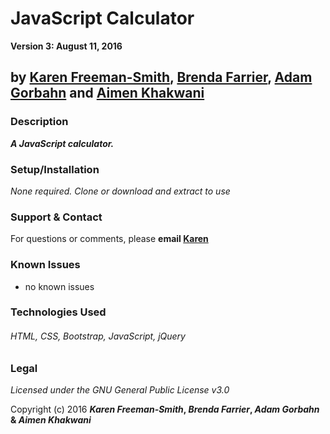 # JavaScript Calculator

__Version 3: August 11, 2016__
## by [Karen Freeman-Smith](http://karenfreemansmith.github.io), [Brenda Farrier](https://github.com/brendapdx), [Adam Gorbahn](https://github.com/Pyrrus) and [Aimen Khakwani](http://aimenkhakwani.github.io)

### Description
__*A JavaScript calculator.*__


### Setup/Installation
*None required. Clone or download and extract to use*

### Support & Contact
For questions or comments, please __email [Karen](karenfreemansmith@gmail.com)__

### Known Issues
* no known issues

### Technologies Used
###### HTML, CSS, Bootstrap, JavaScript, jQuery

### Legal
*Licensed under the GNU General Public License v3.0*

Copyright (c) 2016 **_Karen Freeman-Smith_, _Brenda Farrier_, _Adam Gorbahn_ & _Aimen Khakwani_**
